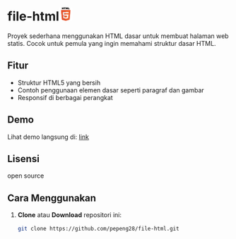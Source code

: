 # file-html<img src="html.png" width="30"/>

Proyek sederhana menggunakan HTML dasar untuk membuat halaman web statis. Cocok untuk pemula yang ingin memahami struktur dasar HTML.

## Fitur

- Struktur HTML5 yang bersih
- Contoh penggunaan elemen dasar seperti paragraf dan gambar
- Responsif di berbagai perangkat

## Demo

Lihat demo langsung di: [link](https://pepeng28.github.io/file-html/)

## Lisensi
open source

## Cara Menggunakan
1. **Clone** atau **Download** repositori ini:
   ```bash
   git clone https://github.com/pepeng28/file-html.git
